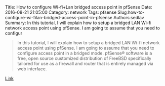 Title: How to configure Wi-fi+Lan bridged access point in pfSense
Date: 2016-08-21 21:05:00
Category: network
Tags: pfsense
Slug:how-to-configure-wi-filan-bridged-access-point-in-pfsense
Authors:sedlav
Summary: In this tutorial, I will explain how to setup a bridged LAN Wi-fi network access point using pfSense. I am going to assume that you need to configur

> In this tutorial, I will explain how to setup a bridged LAN Wi-fi network access point using pfSense. I am going to assume that you need to configure access point in a bridged mode. 
pfSense® software is a free, open source customized distribution of FreeBSD specifically tailored for use as a firewall and router that is entirely managed via web interface.

[Link](http://www.cyberciti.biz/faq/howto-configure-wireless-bridge-access-point-in-pfsense/)
